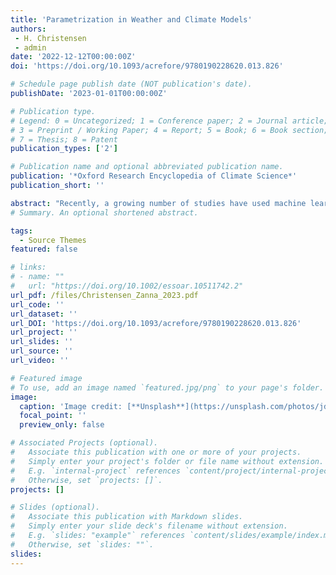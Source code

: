 ```yaml
---
title: 'Parametrization in Weather and Climate Models'
authors:
 - H. Christensen
 - admin
date: '2022-12-12T00:00:00Z'
doi: 'https://doi.org/10.1093/acrefore/9780190228620.013.826'

# Schedule page publish date (NOT publication's date).
publishDate: '2023-01-01T00:00:00Z'

# Publication type.
# Legend: 0 = Uncategorized; 1 = Conference paper; 2 = Journal article;
# 3 = Preprint / Working Paper; 4 = Report; 5 = Book; 6 = Book section;
# 7 = Thesis; 8 = Patent
publication_types: ['2']

# Publication name and optional abbreviated publication name.
publication: '*Oxford Research Encyclopedia of Climate Science*'
publication_short: ''

abstract: "Recently, a growing number of studies have used machine learning (ML) models to parameterize computationally intensive subgrid-scale processes in ocean models. Such studies typically train ML models with filtered and coarse-grained high-resolution data and evaluate their predictive performance offline, before implementing them in a coarse resolution model and assessing their online performance. In this work, we systematically benchmark the online performance of such models, their generalization to domains not encountered during training, and their sensitivity to dataset design choices. We apply this proposed framework to compare a large number of physical and neural network (NN)-based parameterizations. We find that the choice of filtering and coarse-graining operator is particularly critical and this choice should be guided by the application. We also show that all of our physics-constrained NNs are stable and perform well when implemented online, but generalize poorly to new regimes. To improve generalization and also interpretability, we propose a novel equation-discovery approach combining linear regression and genetic programming with spatial derivatives. We find this approach performs on par with neural networks on the training domain but generalizes better beyond it. We release code and data to reproduce our results and provide the research community with easy-to-use resources to develop and evaluate additional parameterizations."
# Summary. An optional shortened abstract.

tags:
  - Source Themes
featured: false

# links:
# - name: ""
#   url: "https://doi.org/10.1002/essoar.10511742.2"
url_pdf: /files/Christensen_Zanna_2023.pdf 
url_code: ''
url_dataset: ''
url_DOI: 'https://doi.org/10.1093/acrefore/9780190228620.013.826'
url_project: ''
url_slides: ''
url_source: ''
url_video: ''

# Featured image
# To use, add an image named `featured.jpg/png` to your page's folder.
image:
  caption: 'Image credit: [**Unsplash**](https://unsplash.com/photos/jdD8gXaTZsc)'
  focal_point: ''
  preview_only: false

# Associated Projects (optional).
#   Associate this publication with one or more of your projects.
#   Simply enter your project's folder or file name without extension.
#   E.g. `internal-project` references `content/project/internal-project/index.md`.
#   Otherwise, set `projects: []`.
projects: []

# Slides (optional).
#   Associate this publication with Markdown slides.
#   Simply enter your slide deck's filename without extension.
#   E.g. `slides: "example"` references `content/slides/example/index.md`.
#   Otherwise, set `slides: ""`.
slides:
---
```

